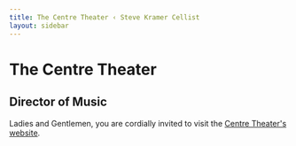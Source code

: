 ```yaml
---
title: The Centre Theater ‹ Steve Kramer Cellist
layout: sidebar
---
```

# The Centre Theater
## Director of Music

Ladies and Gentlemen, you are cordially invited to visit the [Centre Theater's website](https://thecentretheater.com).
